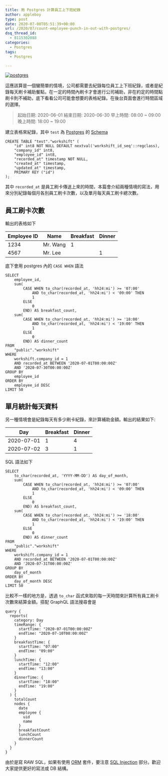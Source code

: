 ```yaml
---
title: 用 Postgres 計算員工上下班紀錄
author: appleboy
type: post
date: 2020-07-08T05:51:39+00:00
url: /2020/07/count-employee-punch-in-out-with-postgres/
dsq_thread_id:
  - 8115302088
categories:
  - Postgres
tags:
  - Postgres

---
```

[![postgres][1]][2]

這應該算是一個蠻簡單的情境，公司都需要去紀錄每位員工上下班紀錄，或者是紀錄每天刷卡補助餐點，在一定的時間內刷卡才會進行公司補助，非在約定的時間點刷卡則不補助，底下看看公司可能會想要的表格紀錄。在後台頁面會進行時間區域的選擇。

> 起始日期: 2020-06-01 結束日期: 2020-06-30 早上時間: 08:00 ~ 09:00 晚上時間: 18:00 ~ 19:00

<!--more-->

建立表格來紀錄，其中 `test` 為 [Postgres][3] 的 [Schema][4]

<pre><code class="language-sql">CREATE TABLE "test"."workshift" (
    "id" int8 NOT NULL DEFAULT nextval(&#039;workshift_id_seq&#039;::regclass),
    "company_id" int8,
    "employee_id" int8,
    "recorded_at" timestamp NOT NULL,
    "created_at" timestamp,
    "updated_at" timestamp,
    PRIMARY KEY ("id")
);</code></pre>

其中 `recorded_at` 是員工刷卡傳送上來的時間，本篇會介紹兩種情境的寫法，用來分別紀錄每個月各別員工刷卡次數，以及單月每天員工刷卡總次數。

## 員工刷卡次數

輸出的表格如下

| Employee ID | Name     | Breakfast | Dinner |
| ----------- | -------- | --------- | ------ |
| 1234        | Mr. Wang | 1         |        |
| 4567        | Mr. Lee  |           | 1      |

底下會用 postgres 內的 `CASE WHEN` 語法

<pre><code class="language-sql">SELECT
    employee_id,
    sum(
        CASE WHEN to_char(recorded_at, &#039;hh24:mi&#039;) &gt;= &#039;07:00&#039;
            AND to_char(recorded_at, &#039;hh24:mi&#039;) &lt; &#039;09:00&#039; THEN
            1
        ELSE
            0
        END) AS breakfast_count,
    sum(
        CASE WHEN to_char(recorded_at, &#039;hh24:mi&#039;) &gt;= &#039;18:00&#039;
            AND to_char(recorded_at, &#039;hh24:mi&#039;) &lt; &#039;19:00&#039; THEN
            1
        ELSE
            0
        END) AS dinner_count
FROM
    "public"."workshift"
WHERE
    workshift.company_id = 1
    AND recorded_at BETWEEN &#039;2020-07-01T00:00:00Z&#039;
    AND &#039;2020-07-30T00:00:00Z&#039;
GROUP BY
    employee_id
ORDER BY
    employee_id DESC
LIMIT 50</code></pre>

## 單月統計每天資料

另一種情境會是紀錄每天有多少刷卡紀錄，來計算補助金額。輸出的結果如下:

| Day        | Breakfast | Dinner |
| ---------- | --------- | ------ |
| 2020-07-01 | 1         | 4      |
| 2020-07-02 | 3         | 1      |

SQL 語法如下

<pre><code class="language-sql">SELECT
    to_char(recorded_at, &#039;YYYY-MM-DD&#039;) AS day_of_month,
    sum(
        CASE WHEN to_char(recorded_at, &#039;hh24:mi&#039;) &gt;= &#039;07:00&#039;
            AND to_char(recorded_at, &#039;hh24:mi&#039;) &lt; &#039;09:00&#039; THEN
            1
        ELSE
            0
        END) AS breakfast_count,
    sum(
        CASE WHEN to_char(recorded_at, &#039;hh24:mi&#039;) &gt;= &#039;18:00&#039;
            AND to_char(recorded_at, &#039;hh24:mi&#039;) &lt; &#039;19:00&#039; THEN
            1
        ELSE
            0
        END) AS dinner_count
FROM
    "public"."workshift"
WHERE
    workshift.company_id = 1
    AND recorded_at BETWEEN &#039;2020-07-01T00:00:00Z&#039;
    AND &#039;2020-07-31T00:00:00Z&#039;
GROUP BY
    day_of_month
ORDER BY
    day_of_month DESC
LIMIT 50</code></pre>

比較不一樣的地方是，透過 `to_char` 函式來取的每一天時間來計算所有員工刷卡次數來結算金額。搭配 GraphQL 語法搜尋會是

<pre><code class="language-graphql">query {
  reports(
    category: Day
    timeRange: {
      startTime: "2020-07-01T00:00:00Z"
      endTime: "2020-07-10T00:00:00Z"
    }
    breakfastTime: {
      startTime: "07:00"
      endTime: "09:00"
    }
    lunchTime: {
      startTime: "12:00"
      endTime: "13:00"
    }
    dinnerTime: {
      startTime: "18:00"
      endTime: "19:00"
    }
  ) {
    totalCount
    nodes {
      date
      employee {
        uid
        name
      }
      breakfastCount
      lunchCount
      dinnerCount
    }
  }
}</code></pre>

由於是寫 RAW SQL，如果有使用 [ORM][5] 套件，要注意 [SQL Injection][6] 部分。歡迎大家提供更好的寫法或 DB 結構。

 [1]: https://lh3.googleusercontent.com/vbqq3rLa3xH1e2c1snKm4u0hhkm4mYaT7IRpVBQC22AYa_9xbzuCois2EXQT7-RvZNofhz2TJpz0-Wlfrs870jAn3fyfove-6uF_I8cSe89jI-zmq8BQ2XQS1_hRZJN5587iNVG6pvY=w400 "postgres"
 [2]: https://lh3.googleusercontent.com/vbqq3rLa3xH1e2c1snKm4u0hhkm4mYaT7IRpVBQC22AYa_9xbzuCois2EXQT7-RvZNofhz2TJpz0-Wlfrs870jAn3fyfove-6uF_I8cSe89jI-zmq8BQ2XQS1_hRZJN5587iNVG6pvY=w1920-h1080 "postgres"
 [3]: https://www.postgresql.org/
 [4]: https://www.postgresql.org/docs/current/ddl-schemas.html
 [5]: https://en.wikipedia.org/wiki/Object-relational_mapping
 [6]: https://en.wikipedia.org/wiki/SQL_injection